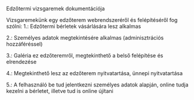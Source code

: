Edzőtermi vizsgaremek dokumentációja

Vizsgaremekünk egy edzőterem webrendszeréről és felépítéséről fog szólni:
1.: Edzőtermi bérletek vásárlására lesz alkalmas

2.: Személyes adatok megtekintésére alkalmas (adminisztrációs hozzáféréssel)

3.: Galéria ez edzőteremről, megtekinthető a belső felépítése és elrendezése

4.: Megtekinthető lesz az edzőterem nyitvatartása, ünnepi nyitvatartása

5.: A felhasználó be tud jelentkezni személyes adatok alapján, online tudja kezelni a bérletet, illetve tud is online újítani

